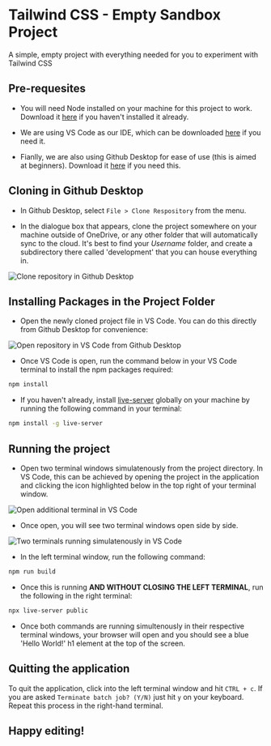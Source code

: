 # Tailwind CSS - Empty Sandbox Project

A simple, empty project with everything needed for you to experiment with Tailwind CSS

## Pre-requesites

- You will need Node installed on your machine for this project to work. Download it [here](https://nodejs.org/en/download/) if you haven't installed it already.

- We are using VS Code as our IDE, which can be downloaded [here](https://code.visualstudio.com/download) if you need it.

- Fianlly, we are also using Github Desktop for ease of use (this is aimed at beginners). Download it [here](https://desktop.github.com/) if you need this.

## Cloning in Github Desktop

- In Github Desktop, select `File > Clone Respository` from the menu.

- In the dialogue box that appears, clone the project somewhere on your machine outside of OneDrive, or any other folder that will automatically sync to the cloud. It's best to find your _Username_ folder, and create a subdirectory there called 'development' that you can house everything in.

![Clone repository in Github Desktop](https://res.cloudinary.com/dptdx8zuv/image/upload/v1673700484/tailwind-css-sandbox/clone-repo-in-github-desktop_ggkrss.jpg)

## Installing Packages in the Project Folder

- Open the newly cloned project file in VS Code. You can do this directly from Github Desktop for convenience:

![Open repository in VS Code from Github Desktop](https://res.cloudinary.com/dptdx8zuv/image/upload/v1673701334/tailwind-css-sandbox/open-vs-code-from-github-desktop_upw4ju.jpg)

- Once VS Code is open, run the command below in your VS Code terminal to install the npm packages required:

```bash
npm install
```

- If you haven't already, install [live-server](https://github.com/tapio/live-server) globally on your machine by running the following command in your terminal:

```bash
npm install -g live-server
```

## Running the project

- Open two terminal windows simulatenously from the project directory. In VS Code, this can be achieved by opening the project in the application and clicking the icon highlighted below in the top right of your terminal window.

![Open additional terminal in VS Code](https://res.cloudinary.com/dptdx8zuv/image/upload/v1673698146/tailwind-css-sandbox/open-additional-terminal-in-vs-code_yw7yk0.png)

- Once open, you will see two terminal windows open side by side.

![Two terminals running simulatenously in VS Code](https://res.cloudinary.com/dptdx8zuv/image/upload/v1673698552/tailwind-css-sandbox/dual-terminal-in-vs-code_cwqnpy.jpg)

- In the left terminal window, run the following command:

```bash
npm run build
```

- Once this is running **AND WITHOUT CLOSING THE LEFT TERMINAL**, run the following in the right terminal:

```bash
npx live-server public
```

- Once both commands are running simultenously in their respective terminal windows, your browser will open and you should see a blue 'Hello World!' h1 element at the top of the screen.

## Quitting the application

To quit the application, click into the left terminal window and hit `CTRL + c`. If you are asked `Terminate batch job? (Y/N)` just hit `y` on your keyboard. Repeat this process in the right-hand terminal.

## Happy editing!
